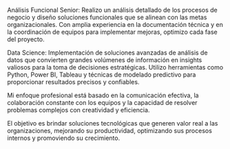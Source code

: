 Análisis Funcional Senior: Realizo un análisis detallado de los procesos de negocio y diseño soluciones funcionales que se alinean con las metas organizacionales. Con amplia experiencia en la documentación técnica y en la coordinación de equipos para implementar mejoras, optimizo cada fase del proyecto.

Data Science: Implementación de soluciones avanzadas de análisis de datos que convierten grandes volúmenes de información en insights valiosos para la toma de decisiones estratégicas. Utilizo herramientas como Python, Power BI, Tableau y técnicas de modelado predictivo para proporcionar resultados precisos y confiables.

Mi enfoque profesional está basado en la comunicación efectiva, la colaboración constante con los equipos y la capacidad de resolver problemas complejos con creatividad y eficiencia.

El objetivo es brindar soluciones tecnológicas que generen valor real a las organizaciones, mejorando su productividad, optimizando sus procesos internos y promoviendo su crecimiento.
